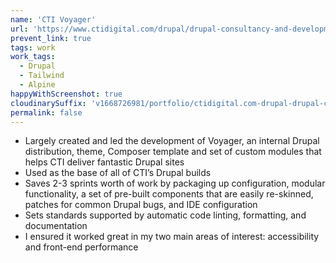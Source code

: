 ```yaml
---
name: 'CTI Voyager'
url: 'https://www.ctidigital.com/drupal/drupal-consultancy-and-development-agency'
prevent_link: true
tags: work
work_tags:
  - Drupal
  - Tailwind
  - Alpine
happyWithScreenshot: true
cloudinarySuffix: 'v1668726981/portfolio/ctidigital.com-drupal-drupal-consultancy-and-development-agency.png'
permalink: false
---
```


- Largely created and led the development of Voyager, an internal Drupal distribution, theme, Composer template and set of custom modules that helps CTI deliver fantastic Drupal sites
- Used as the base of all of CTI’s Drupal builds
- Saves 2-3 sprints worth of work by packaging up configuration, modular functionality, a set of pre-built components that are easily re-skinned, patches for common Drupal bugs, and IDE configuration
- Sets standards supported by automatic code linting, formatting, and documentation
- I ensured it worked great in my two main areas of interest: accessibility and front-end performance
